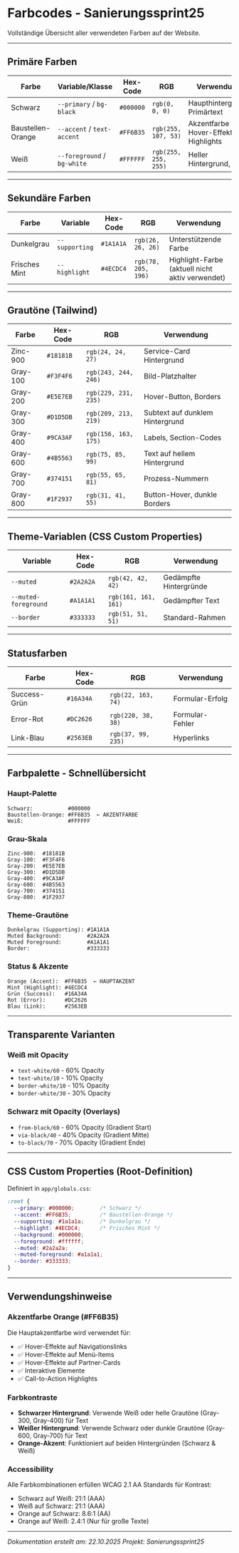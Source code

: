 # Farbcodes - Sanierungssprint25

Vollständige Übersicht aller verwendeten Farben auf der Website.

---

## Primäre Farben

| Farbe             | Variable/Klasse         | Hex-Code | RGB                | Verwendung                              |
|-------------------|-------------------------|----------|--------------------|-----------------------------------------|
| Schwarz           | `--primary` / `bg-black`    | `#000000`  | `rgb(0, 0, 0)`       | Haupthintergrund, Primärtext            |
| Baustellen-Orange | `--accent` / `text-accent`  | `#FF6B35`  | `rgb(255, 107, 53)`  | Akzentfarbe - Hover-Effekte, Highlights |
| Weiß              | `--foreground` / `bg-white` | `#FFFFFF`  | `rgb(255, 255, 255)` | Heller Hintergrund, Text                |

---

## Sekundäre Farben

| Farbe         | Variable     | Hex-Code | RGB               | Verwendung                                      |
|---------------|--------------|----------|-------------------|-------------------------------------------------|
| Dunkelgrau    | `--supporting` | `#1A1A1A`  | `rgb(26, 26, 26)`   | Unterstützende Farbe                            |
| Frisches Mint | `--highlight`  | `#4ECDC4`  | `rgb(78, 205, 196)` | Highlight-Farbe (aktuell nicht aktiv verwendet) |

---

## Grautöne (Tailwind)

| Farbe    | Hex-Code | RGB                | Verwendung                      |
|----------|----------|--------------------|---------------------------------|
| Zinc-900 | `#18181B`  | `rgb(24, 24, 27)`    | Service-Card Hintergrund        |
| Gray-100 | `#F3F4F6`  | `rgb(243, 244, 246)` | Bild-Platzhalter                |
| Gray-200 | `#E5E7EB`  | `rgb(229, 231, 235)` | Hover-Button, Borders           |
| Gray-300 | `#D1D5DB`  | `rgb(209, 213, 219)` | Subtext auf dunklem Hintergrund |
| Gray-400 | `#9CA3AF`  | `rgb(156, 163, 175)` | Labels, Section-Codes           |
| Gray-600 | `#4B5563`  | `rgb(75, 85, 99)`    | Text auf hellem Hintergrund     |
| Gray-700 | `#374151`  | `rgb(55, 65, 81)`    | Prozess-Nummern                 |
| Gray-800 | `#1F2937`  | `rgb(31, 41, 55)`    | Button-Hover, dunkle Borders    |

---

## Theme-Variablen (CSS Custom Properties)

| Variable           | Hex-Code | RGB                | Verwendung             |
|--------------------|----------|--------------------|------------------------|
| `--muted`            | `#2A2A2A`  | `rgb(42, 42, 42)`    | Gedämpfte Hintergründe |
| `--muted-foreground` | `#A1A1A1`  | `rgb(161, 161, 161)` | Gedämpfter Text        |
| `--border`           | `#333333`  | `rgb(51, 51, 51)`    | Standard-Rahmen        |

---

## Statusfarben

| Farbe        | Hex-Code | RGB              | Verwendung      |
|--------------|----------|------------------|-----------------|
| Success-Grün | `#16A34A`  | `rgb(22, 163, 74)` | Formular-Erfolg |
| Error-Rot    | `#DC2626`  | `rgb(220, 38, 38)` | Formular-Fehler |
| Link-Blau    | `#2563EB`  | `rgb(37, 99, 235)` | Hyperlinks      |

---

## Farbpalette - Schnellübersicht

### Haupt-Palette
```
Schwarz:           #000000
Baustellen-Orange: #FF6B35  ← AKZENTFARBE
Weiß:              #FFFFFF
```

### Grau-Skala
```
Zinc-900:  #18181B
Gray-100:  #F3F4F6
Gray-200:  #E5E7EB
Gray-300:  #D1D5DB
Gray-400:  #9CA3AF
Gray-600:  #4B5563
Gray-700:  #374151
Gray-800:  #1F2937
```

### Theme-Grautöne
```
Dunkelgrau (Supporting): #1A1A1A
Muted Background:        #2A2A2A
Muted Foreground:        #A1A1A1
Border:                  #333333
```

### Status & Akzente
```
Orange (Accent):  #FF6B35  ← HAUPTAKZENT
Mint (Highlight): #4ECDC4
Grün (Success):   #16A34A
Rot (Error):      #DC2626
Blau (Link):      #2563EB
```

---

## Transparente Varianten

### Weiß mit Opacity
- `text-white/60` - 60% Opacity
- `text-white/10` - 10% Opacity
- `border-white/10` - 10% Opacity
- `border-white/30` - 30% Opacity

### Schwarz mit Opacity (Overlays)
- `from-black/60` - 60% Opacity (Gradient Start)
- `via-black/40` - 40% Opacity (Gradient Mitte)
- `to-black/70` - 70% Opacity (Gradient Ende)

---

## CSS Custom Properties (Root-Definition)

Definiert in `app/globals.css`:

```css
:root {
  --primary: #000000;        /* Schwarz */
  --accent: #FF6B35;         /* Baustellen-Orange */
  --supporting: #1a1a1a;     /* Dunkelgrau */
  --highlight: #4ECDC4;      /* Frisches Mint */
  --background: #000000;
  --foreground: #ffffff;
  --muted: #2a2a2a;
  --muted-foreground: #a1a1a1;
  --border: #333333;
}
```

---

## Verwendungshinweise

### Akzentfarbe Orange (#FF6B35)
Die Hauptakzentfarbe wird verwendet für:
- ✅ Hover-Effekte auf Navigationslinks
- ✅ Hover-Effekte auf Menü-Items
- ✅ Hover-Effekte auf Partner-Cards
- ✅ Interaktive Elemente
- ✅ Call-to-Action Highlights

### Farbkontraste
- **Schwarzer Hintergrund**: Verwende Weiß oder helle Grautöne (Gray-300, Gray-400) für Text
- **Weißer Hintergrund**: Verwende Schwarz oder dunkle Grautöne (Gray-600, Gray-700) für Text
- **Orange-Akzent**: Funktioniert auf beiden Hintergründen (Schwarz & Weiß)

### Accessibility
Alle Farbkombinationen erfüllen WCAG 2.1 AA Standards für Kontrast:
- Schwarz auf Weiß: 21:1 (AAA)
- Weiß auf Schwarz: 21:1 (AAA)
- Orange auf Schwarz: 8.6:1 (AA)
- Orange auf Weiß: 2.4:1 (Nur für große Texte)

---

*Dokumentation erstellt am: 22.10.2025*
*Projekt: Sanierungssprint25*
